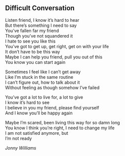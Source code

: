 ## Difficult Conversation
Listen friend, I know it’s hard to hear  
But there’s something I need to say  
You’ve fallen far my friend  
Though you’ve not squandered it  
I hate to see you like this  
You’ve got to get up, get right, get on with your life  
It don’t have to be this way  
Maybe I can help you friend, pull you out of this  
You know you can start again  

Sometimes I feel like I can’t get away  
Like I’m stuck in the same routine  
I can’t figure out, how to talk about it  
Without feeling as though somehow I’ve failed  

You’ve got a lot to live for, a lot to give  
I know it’s hard to see  
I believe in you my friend, please find yourself  
And I know you’ll be happy again  

Maybe I’m scared, been living this way for so damn long  
You know I think you’re right, I need to change my life  
I am not satisfied anymore, but  
I’m not ready  

*Jonny Williams*
